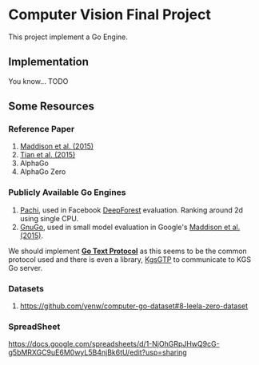 # Computer Vision Final Project

This project implement a Go Engine.

## Implementation

You know... TODO

## Some Resources

### Reference Paper

1. [Maddison et al. (2015)](http://www.cs.toronto.edu/~cmaddis/pubs/deepgo.pdf)
2. [Tian et al. (2015)](https://arxiv.org/pdf/1511.06410.pdf)
3. AlphaGo
4. AlphaGo Zero

### Publicly Available Go Engines

1. [Pachi](http://pachi.or.cz/), used in Facebook [DeepForest](https://arxiv.org/pdf/1511.06410.pdf) evaluation. Ranking around 2d using single CPU.
2. [GnuGo](https://www.gnu.org/software/gnugo/), used in small model evaluation in Google's [Maddison et al. (2015)](http://www.cs.toronto.edu/~cmaddis/pubs/deepgo.pdf). 

We should implement [**Go Text Protocol**](http://www.lysator.liu.se/~gunnar/gtp/) as this seems to be the common protocol used and there is even a library, [KgsGTP](http://www.gokgs.com/download.jsp) to communicate to KGS Go server.

### Datasets

1. https://github.com/yenw/computer-go-dataset#8-leela-zero-dataset

### SpreadSheet
https://docs.google.com/spreadsheets/d/1-NjOhGRpJHwQ9cG-g5bMRXGC9uE6M0wyL5B4njBk6tU/edit?usp=sharing

